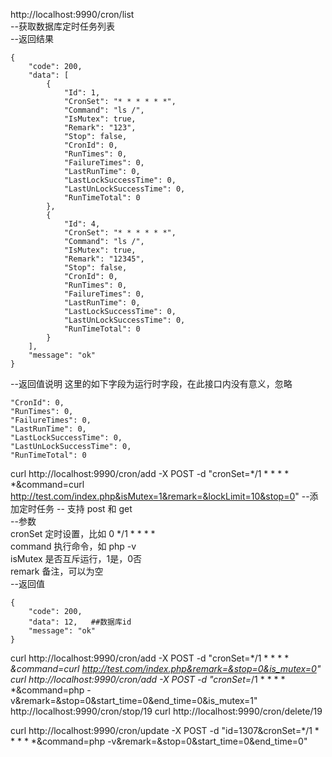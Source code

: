 http://localhost:9990/cron/list    
--获取数据库定时任务列表    
--返回结果    
````
{
    "code": 200,
    "data": [
        {
            "Id": 1,
            "CronSet": "* * * * * *",
            "Command": "ls /",
            "IsMutex": true,
            "Remark": "123",
            "Stop": false,
            "CronId": 0,
            "RunTimes": 0,
            "FailureTimes": 0,
            "LastRunTime": 0,
            "LastLockSuccessTime": 0,
            "LastUnLockSuccessTime": 0,
            "RunTimeTotal": 0
        },
        {
            "Id": 4,
            "CronSet": "* * * * * *",
            "Command": "ls /",
            "IsMutex": true,
            "Remark": "12345",
            "Stop": false,
            "CronId": 0,
            "RunTimes": 0,
            "FailureTimes": 0,
            "LastRunTime": 0,
            "LastLockSuccessTime": 0,
            "LastUnLockSuccessTime": 0,
            "RunTimeTotal": 0
        }
    ],
    "message": "ok"
}
````
--返回值说明
这里的如下字段为运行时字段，在此接口内没有意义，忽略
````
"CronId": 0,
"RunTimes": 0,
"FailureTimes": 0,
"LastRunTime": 0,
"LastLockSuccessTime": 0,
"LastUnLockSuccessTime": 0,
"RunTimeTotal": 0
````
curl http://localhost:9990/cron/add -X POST -d "cronSet=*/1 * * * * *&command=curl http://test.com/index.php&isMutex=1&remark=&lockLimit=10&stop=0" 
--添加定时任务 -- 支持 post 和 get    
--参数    
cronSet 定时设置，比如 0 */1 * * * *    
command 执行命令，如 php -v    
isMutex 是否互斥运行，1是，0否    
remark 备注，可以为空    
--返回值    
````
{
    "code": 200,
    "data": 12,   ##数据库id
    "message": "ok"
}
````

curl http://localhost:9990/cron/add -X POST -d "cronSet=*/1 * * * * *&command=curl http://test.com/index.php&remark=&stop=0&is_mutex=0"
curl http://localhost:9990/cron/add -X POST -d "cronSet=*/1 * * * * *&command=php -v&remark=&stop=0&start_time=0&end_time=0&is_mutex=1"
http://localhost:9990/cron/stop/19
curl http://localhost:9990/cron/delete/19

curl http://localhost:9990/cron/update -X POST -d "id=1307&cronSet=*/1 * * * * *&command=php -v&remark=&stop=0&start_time=0&end_time=0"

